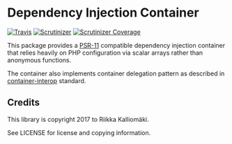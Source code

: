 # Dependency Injection Container #

[![Travis](https://img.shields.io/travis/simply-framework/container.svg?style=flat-square)](https://travis-ci.org/simply-framework/container)
[![Scrutinizer](https://img.shields.io/scrutinizer/g/simply-framework/container.svg?style=flat-square)](https://scrutinizer-ci.com/g/simply-framework/container/)
[![Scrutinizer Coverage](https://img.shields.io/scrutinizer/coverage/g/simply-framework/container.svg?style=flat-square)](https://scrutinizer-ci.com/g/simply-framework/container/)

This package provides a [PSR-11](https://github.com/php-fig/fig-standards/blob/master/accepted/PSR-11-container.md)
compatible dependency injection container that relies heavily on PHP 
configuration via scalar arrays rather than anonymous functions.

The container also implements container delegation pattern as described in
[container-interop](https://github.com/container-interop/container-interop/blob/master/docs/Delegate-lookup.md)
standard.

## Credits ##

This library is copyright 2017 to Riikka Kalliomäki.

See LICENSE for license and copying information.
